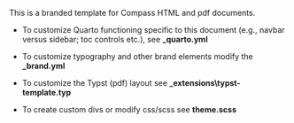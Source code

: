 This is a branded template for Compass HTML and pdf documents.

-   To customize Quarto functioning specific to this document (e.g., navbar versus sidebar; toc controls etc.), see **\_quarto.yml**

-   To customize typography and other brand elements modify the **\_brand.yml**

-   To customize the Typst (pdf) layout see **\_extensions\\typst-template.typ**

-   To create custom divs or modify css/scss see **theme.scss**